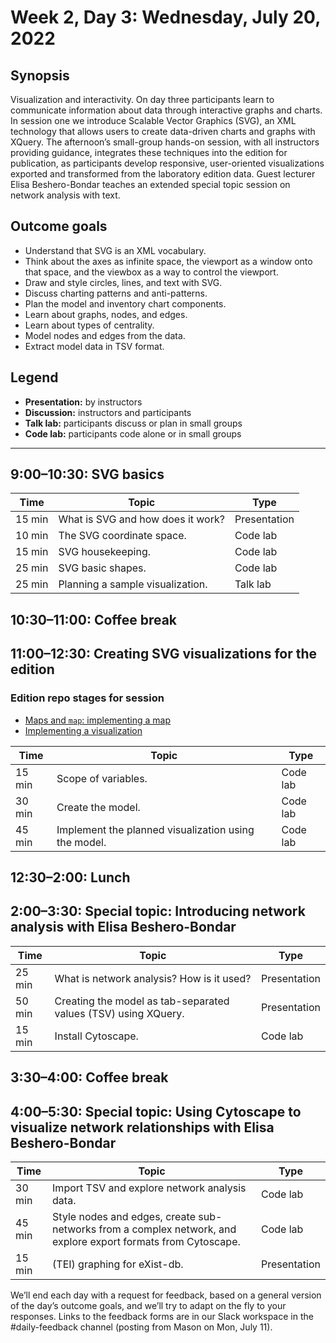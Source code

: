 # Week 2, Day 3: Wednesday, July 20, 2022
## Synopsis

Visualization and interactivity. On day three participants learn to communicate
                information about data through interactive graphs and charts. In session one we
                introduce Scalable Vector Graphics (SVG), an XML technology that allows users to
                create data-driven charts and graphs with XQuery. The afternoon’s small-group
                hands-on session, with all instructors providing guidance, integrates these
                techniques into the edition for publication, as participants develop responsive,
                user-oriented visualizations exported and transformed from the laboratory edition
                data. Guest lecturer Elisa Beshero-Bondar teaches an extended special topic session
                on network analysis with text.

## Outcome goals
* Understand that SVG is an XML vocabulary.
* Think about the axes as infinite space, the viewport as a window onto that space, and the viewbox as a way to control the viewport.
* Draw and style circles, lines, and text with SVG.
* Discuss charting patterns and anti-patterns.
* Plan the model and inventory chart components.
* Learn about graphs, nodes, and edges.
* Learn about types of centrality.
* Model nodes and edges from the data.
* Extract model data in TSV format.

## Legend

* **Presentation:** by instructors
* **Discussion:** instructors and participants
* **Talk lab:** participants discuss or plan in small groups
* **Code lab:** participants code alone or in small groups

* * *
## 9:00–10:30: SVG basics

Time | Topic | Type
---- | ---- | ---- 
15 min | What is SVG and how does it work? | Presentation
10 min | The SVG coordinate space. | Code lab
15 min | SVG housekeeping. | Code lab
25 min | SVG basic shapes. | Code lab
25 min | Planning a sample visualization. | Talk lab

## 10:30–11:00: Coffee break

## 11:00–12:30: Creating SVG visualizations for the edition


### Edition repo stages for session

* [Maps and `map`: implementing a map](https://github.com/Pittsburgh-NEH-Institute/placeholder)
* [Implementing a visualization](https://github.com/Pittsburgh-NEH-Institute/placeholder)

Time | Topic | Type
---- | ---- | ---- 
15 min | Scope of variables. | Code lab
30 min | Create the model. | Code lab
45 min | Implement the planned visualization using the model. | Code lab

## 12:30–2:00: Lunch

## 2:00–3:30: Special topic: Introducing network analysis with Elisa Beshero-Bondar

Time | Topic | Type
---- | ---- | ---- 
25 min | What is network analysis? How is it used? | Presentation
50 min | Creating the model as tab-separated values (TSV) using XQuery. | Presentation
15 min | Install Cytoscape. | Code lab

## 3:30–4:00: Coffee break

## 4:00–5:30: Special topic: Using Cytoscape to visualize network relationships with Elisa Beshero-Bondar

Time | Topic | Type
---- | ---- | ---- 
30 min | Import TSV and explore network analysis data. | Code lab
45 min | Style nodes and edges, create sub-networks from a complex network, and explore export formats from Cytoscape. | Code lab
15 min | (TEI) graphing for eXist-db. | Presentation

We’ll end each day with a request for feedback, based on a general version of the day’s outcome goals, and we’ll try to adapt on the fly to your responses. Links to the feedback forms are in our Slack workspace in the #daily-feedback channel (posting from Mason on Mon, July 11).